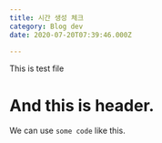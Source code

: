 ```yaml
---
title: 시간 생성 체크
category: Blog dev
date: 2020-07-20T07:39:46.000Z

---
```


This is test file

# And this is header.

We can use `some code` like this.
